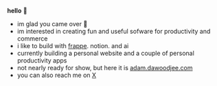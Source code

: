 **hello** 👋

- im glad you came over 🥳
- im interested in creating fun and useful sofware for productivity and commerce
- i like to build with [frappe](https://frappeframework.com). notion. and ai
- currently building a personal website and a couple of personal productivity apps
- not nearly ready for show, but here it is <a href="adam.dawoodjee.com">adam.dawoodjee.com</a>
- you can also reach me on [X](https://x.com/jawoodee)

<!---
dawoodjee/dawoodjee is a ✨ special ✨ repository because its `README.md` (this file) appears on your GitHub profile.
You can click the Preview link to take a look at your changes.
--->
